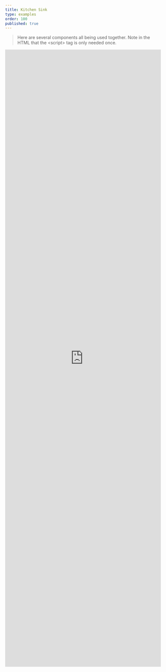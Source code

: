 ```yaml
---
title: Kitchen Sink
type: examples
order: 100
published: true
---
```


> Here are several components all being used together.  Note in the HTML that the &lt;script&gt; tag is only needed once.

<iframe width="100%" height="2000" src="https://jsfiddle.net/component/6on8zpst/embedded/result,html,js,css" allowfullscreen="allowfullscreen" frameborder="0"></iframe>
